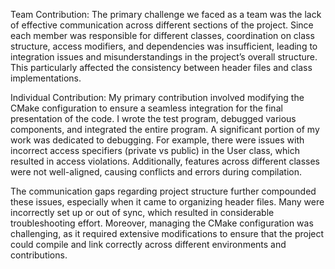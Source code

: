 Team Contribution:
The primary challenge we faced as a team was the lack of effective communication across different sections of the project. Since each member was responsible for different classes, coordination on class structure, access modifiers, and dependencies was insufficient, leading to integration issues and misunderstandings in the project’s overall structure. This particularly affected the consistency between header files and class implementations.

Individual Contribution:
My primary contribution involved modifying the CMake configuration to ensure a seamless integration for the final presentation of the code. I wrote the test program, debugged various components, and integrated the entire program. A significant portion of my work was dedicated to debugging. For example, there were issues with incorrect access specifiers (private vs public) in the User class, which resulted in access violations. Additionally, features across different classes were not well-aligned, causing conflicts and errors during compilation.

The communication gaps regarding project structure further compounded these issues, especially when it came to organizing header files. Many were incorrectly set up or out of sync, which resulted in considerable troubleshooting effort. Moreover, managing the CMake configuration was challenging, as it required extensive modifications to ensure that the project could compile and link correctly across different environments and contributions.

